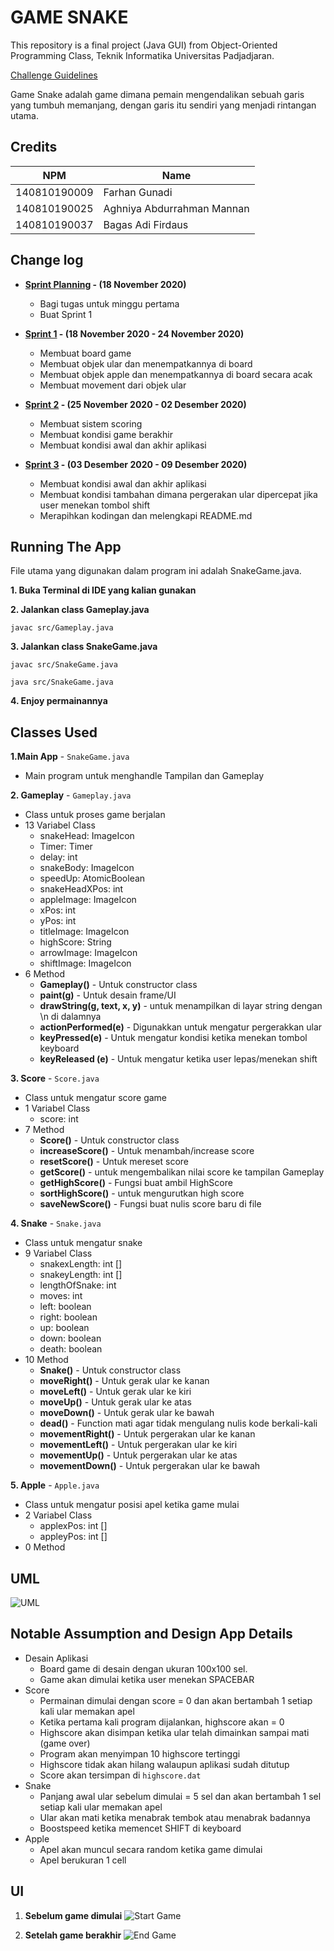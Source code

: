# GAME SNAKE

This repository is a final project (Java GUI) from Object-Oriented Programming Class, Teknik Informatika Universitas Padjadjaran.

[Challenge Guidelines](challenge-guideline.md)

Game Snake adalah game dimana pemain mengendalikan sebuah garis yang tumbuh memanjang, dengan garis itu sendiri yang menjadi rintangan utama.

## Credits

| NPM          | Name                       |
| ------------ | -------------------------- |
| 140810190009 | Farhan Gunadi              |
| 140810190025 | Aghniya Abdurrahman Mannan |
| 140810190037 | Bagas Adi Firdaus          |

## Change log

- **[Sprint Planning](changelog/sprint-planning.md) - (18 November 2020)**

  - Bagi tugas untuk minggu pertama
  - Buat Sprint 1

- **[Sprint 1](changelog/sprint-1.md) - (18 November 2020 - 24 November 2020)**

  - Membuat board game
  - Membuat objek ular dan menempatkannya di board
  - Membuat objek apple dan menempatkannya di board secara acak
  - Membuat movement dari objek ular

- **[Sprint 2](changelog/sprint-2.md) - (25 November 2020 - 02 Desember 2020)**

  - Membuat sistem scoring
  - Membuat kondisi game berakhir
  - Membuat kondisi awal dan akhir aplikasi

- **[Sprint 3](changelog/sprint-3.md) - (03 Desember 2020 - 09 Desember 2020)**

  - Membuat kondisi awal dan akhir aplikasi
  - Membuat kondisi tambahan dimana pergerakan ular dipercepat jika user menekan tombol shift
  - Merapihkan kodingan dan melengkapi README.md

## Running The App

File utama yang digunakan dalam program ini adalah SnakeGame.java.

**1. Buka Terminal di IDE yang kalian gunakan**

**2. Jalankan class Gameplay.java**

```
javac src/Gameplay.java
```

**3. Jalankan class SnakeGame.java**

```
javac src/SnakeGame.java
```

```
java src/SnakeGame.java
```

**4. Enjoy permainannya**

## Classes Used

**1.Main App** - `SnakeGame.java`

- Main program untuk menghandle Tampilan dan Gameplay

**2. Gameplay** - `Gameplay.java`

- Class untuk proses game berjalan
- 13 Variabel Class
  - snakeHead: ImageIcon
  - Timer: Timer
  - delay: int
  - snakeBody: ImageIcon
  - speedUp: AtomicBoolean
  - snakeHeadXPos: int
  - appleImage: ImageIcon
  - xPos: int
  - yPos: int
  - titleImage: ImageIcon
  - highScore: String
  - arrowImage: ImageIcon
  - shiftImage: ImageIcon
- 6 Method
  - **Gameplay()** - Untuk constructor class
  - **paint(g)** - Untuk desain frame/UI
  - **drawString(g, text, x, y)** - untuk menampilkan di layar string dengan \n di dalamnya
  - **actionPerformed(e)** - Digunakkan untuk mengatur pergerakkan ular
  - **keyPressed(e)** - Untuk mengatur kondisi ketika menekan tombol keyboard
  - **keyReleased (e)** - Untuk mengatur ketika user lepas/menekan shift

**3. Score** - `Score.java`

- Class untuk mengatur score game
- 1 Variabel Class
  - score: int
- 7 Method
  - **Score()** - Untuk constructor class
  - **increaseScore()** - Untuk menambah/increase score
  - **resetScore()** - Untuk mereset score
  - **getScore()** - untuk mengembalikan nilai score ke tampilan Gameplay
  - **getHighScore()** - Fungsi buat ambil HighScore
  - **sortHighScore()** - untuk mengurutkan high score
  - **saveNewScore()** - Fungsi buat nulis score baru di file

**4. Snake** - `Snake.java`

- Class untuk mengatur snake
- 9 Variabel Class
  - snakexLength: int []
  - snakeyLength: int []
  - lengthOfSnake: int
  - moves: int
  - left: boolean
  - right: boolean
  - up: boolean
  - down: boolean
  - death: boolean
- 10 Method
  - **Snake()** - Untuk constructor class
  - **moveRight()** - Untuk gerak ular ke kanan
  - **moveLeft()** - Untuk gerak ular ke kiri
  - **moveUp()** - Untuk gerak ular ke atas
  - **moveDown()** - Untuk gerak ular ke bawah
  - **dead()** - Function mati agar tidak mengulang nulis kode berkali-kali
  - **movementRight()** - Untuk pergerakan ular ke kanan
  - **movementLeft()** - Untuk pergerakan ular ke kiri
  - **movementUp()** - Untuk pergerakan ular ke atas
  - **movementDown()** - Untuk pergerakan ular ke bawah

**5. Apple** - `Apple.java`

- Class untuk mengatur posisi apel ketika game mulai
- 2 Variabel Class
  - applexPos: int []
  - appleyPos: int []
- 0 Method

## UML

![UML](/images/UML_Project_Snake.png)

## Notable Assumption and Design App Details

- Desain Aplikasi
  - Board game di desain dengan ukuran 100x100 sel.
  - Game akan dimulai ketika user menekan SPACEBAR
- Score
  - Permainan dimulai dengan score = 0 dan akan bertambah 1 setiap kali ular memakan apel
  - Ketika pertama kali program dijalankan, highscore akan = 0
  - Highscore akan disimpan ketika ular telah dimainkan sampai mati (game over)
  - Program akan menyimpan 10 highscore tertinggi
  - Highscore tidak akan hilang walaupun aplikasi sudah ditutup
  - Score akan tersimpan di `highscore.dat`
- Snake
  - Panjang awal ular sebelum dimulai = 5 sel dan akan bertambah 1 sel setiap kali ular memakan apel
  - Ular akan mati ketika menabrak tembok atau menabrak badannya
  - Boostspeed ketika memencet SHIFT di keyboard
- Apple
  - Apel akan muncul secara random ketika game dimulai
  - Apel berukuran 1 cell

## UI

1. **Sebelum game dimulai**
   ![Start Game](/images/UI.PNG)

1. **Setelah game berakhir**
   ![End Game](/images/UI2.PNG)
